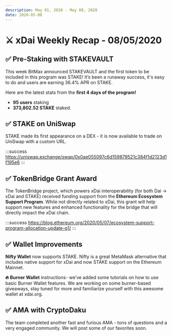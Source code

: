 ```yaml
---
description: May 01, 2020 - May 08, 2020
date: 2020-05-08
---
```


# ⚔️ xDai Weekly Recap - 08/05/2020

## ✅ **Pre-Staking with STAKEVAULT**

This week BitMax announced STAKEVAULT and the first token to be included in this program was STAKE! It’s been a runaway success, it's easy to do and users are earning 36.4% APR on STAKE.

Here are the latest stats from the **first 4 days of the program!**

* **95 users** staking
* **373,802.52 STAKE** staked.

## ✅ **STAKE on UniSwap**

STAKE made its first appearance on a DEX - it is now available to trade on UniSwap with a custom URL. 

:::success
https://uniswap.exchange/swap/0x0ae055097c6d159879521c384f1d2123d1f195e6
:::

## ✅ **TokenBridge Grant Award**

The TokenBridge project, which powers xDai interoperability (for both Dai -> xDai and STAKE) received funding support from the **Ethereum Ecosystem Support Program**. While not directly related to xDai, this grant will help support new features and enhanced functionality for the bridge that will directly impact the xDai chain.

:::success
https://blog.ethereum.org/2020/05/07/ecosystem-support-program-allocation-update-q1/
:::

## ✅ **Wallet Improvements**

**Nifty Wallet** now supports STAKE. Nifty is a great MetaMask alternative that includes native support for xDai and now STAKE support on the Ethereum Mainnet.

**🔥** **Burner Wallet** instructions- we’ve added some tutorials on how to use basic Burner Wallet features. We are working on some burner-based giveaways, stay tuned for more and familiarize yourself with this awesome wallet at xdai.org.

## ✅ **AMA with CryptoDaku**

The team completed another fast and furious AMA - tons of questions and a very engaged community. We will post some of our favorites soon.

